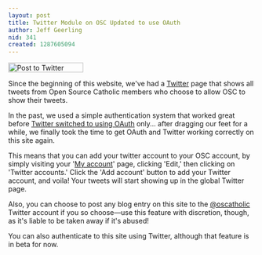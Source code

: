 ```yaml
---
layout: post
title: Twitter Module on OSC Updated to use OAuth
author: Jeff Geerling
nid: 341
created: 1287605094
---
```

<p class="rtecenter"><img alt="Post to Twitter" src="/sites/opensourcecatholic.com/files/post-to-twitter.png" style="border-top-width: 0px; border-right-width: 0px; border-bottom-width: 0px; border-left-width: 0px; border-top-style: solid; border-right-style: solid; border-bottom-style: solid; border-left-style: solid; width: 153px; height: 20px; " /></p>
<p>Since the beginning of this website, we&#39;ve had a <a href="/tweets/all">Twitter</a> page that shows all tweets from Open Source Catholic members who choose to allow OSC to show their tweets.</p>
<p>In the past, we used a simple authentication system that worked great before <a href="http://blog.twitter.com/2010/08/twitter-applications-and-oauth.html">Twitter switched to using OAuth</a> only... after dragging our feet for a while, we finally took the time to get OAuth and Twitter working correctly on this site again.</p>
<p>This means that you can add your twitter account to your OSC account, by simply visiting your &#39;<a href="/user">My account</a>&#39; page, clicking &#39;Edit,&#39; then clicking on &#39;Twitter accounts.&#39; Click the &#39;Add account&#39; button to add your Twitter account, and voila! Your tweets will start showing up in the global Twitter page.</p>
<p>Also, you can choose to post any blog entry on this site to the <a href="http://twitter.com/oscatholic">@oscatholic</a> Twitter account if you so choose&mdash;use this feature with discretion, though, as it&#39;s liable to be taken away if it&#39;s abused!</p>
<p>You can also authenticate to this site using Twitter, although that feature is in beta for now.</p>
